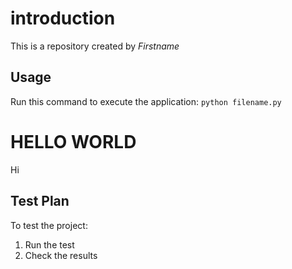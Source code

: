 # introduction
This is a repository created by *Firstname*
## Usage
Run this command to execute the application:
`python filename.py`
# HELLO WORLD
Hi 
 
## Test Plan

To test the project:

1.  Run the test
2.  Check the results
